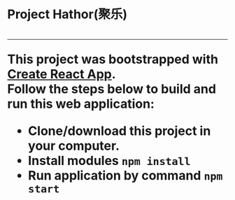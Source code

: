 <h1>Project Hathor(聚乐)<h1>

***

This project was bootstrapped with [Create React App](https://github.com/facebookincubator/create-react-app). <br>
Follow the steps below to build and run this web application: 
<br>
* Clone/download this project in your computer.
* Install modules `npm install`
* Run application by command `npm start`
